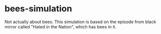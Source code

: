 # bees-simulation
Not actually about bees. This simulation is based on the episode from black mirror called "Hated in the Nation", which has bees in it.
